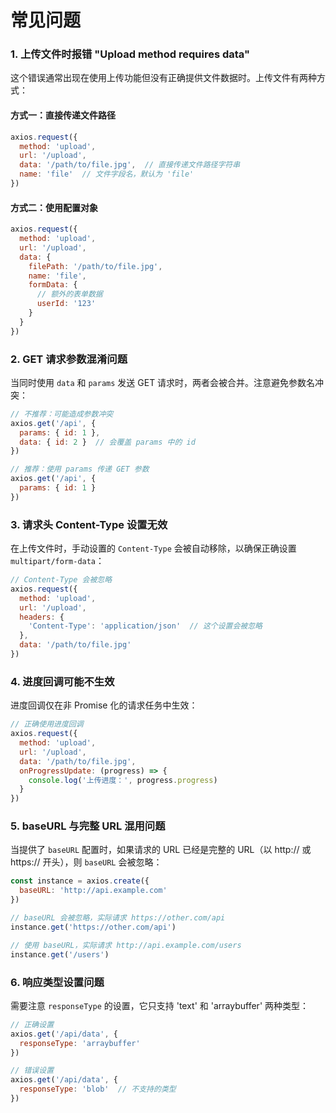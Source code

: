 # 常见问题

### 1. 上传文件时报错 "Upload method requires data"

这个错误通常出现在使用上传功能但没有正确提供文件数据时。上传文件有两种方式：

#### 方式一：直接传递文件路径

```js
axios.request({
  method: 'upload',
  url: '/upload',
  data: '/path/to/file.jpg',  // 直接传递文件路径字符串
  name: 'file'  // 文件字段名，默认为 'file'
})
```

#### 方式二：使用配置对象

```js
axios.request({
  method: 'upload',
  url: '/upload',
  data: {
    filePath: '/path/to/file.jpg',
    name: 'file',
    formData: {
      // 额外的表单数据
      userId: '123'
    }
  }
})
```

### 2. GET 请求参数混淆问题

当同时使用 `data` 和 `params` 发送 GET 请求时，两者会被合并。注意避免参数名冲突：

```js
// 不推荐：可能造成参数冲突
axios.get('/api', {
  params: { id: 1 },
  data: { id: 2 }  // 会覆盖 params 中的 id
})

// 推荐：使用 params 传递 GET 参数
axios.get('/api', {
  params: { id: 1 }
})
```

### 3. 请求头 Content-Type 设置无效

在上传文件时，手动设置的 `Content-Type` 会被自动移除，以确保正确设置 `multipart/form-data`：

```js
// Content-Type 会被忽略
axios.request({
  method: 'upload',
  url: '/upload',
  headers: {
    'Content-Type': 'application/json'  // 这个设置会被忽略
  },
  data: '/path/to/file.jpg'
})
```

### 4. 进度回调可能不生效

进度回调仅在非 Promise 化的请求任务中生效：

```js
// 正确使用进度回调
axios.request({
  method: 'upload',
  url: '/upload',
  data: '/path/to/file.jpg',
  onProgressUpdate: (progress) => {
    console.log('上传进度：', progress.progress)
  }
})
```

### 5. baseURL 与完整 URL 混用问题

当提供了 `baseURL` 配置时，如果请求的 URL 已经是完整的 URL（以 http:// 或 https:// 开头），则 `baseURL` 会被忽略：

```js
const instance = axios.create({
  baseURL: 'http://api.example.com'
})

// baseURL 会被忽略，实际请求 https://other.com/api
instance.get('https://other.com/api')

// 使用 baseURL，实际请求 http://api.example.com/users
instance.get('/users')
```

### 6. 响应类型设置问题

需要注意 `responseType` 的设置，它只支持 'text' 和 'arraybuffer' 两种类型：

```js
// 正确设置
axios.get('/api/data', {
  responseType: 'arraybuffer'
})

// 错误设置
axios.get('/api/data', {
  responseType: 'blob'  // 不支持的类型
})
```